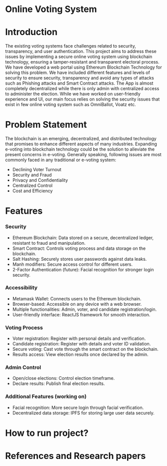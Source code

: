 # Online Voting System

# Introduction
The existing voting systems face challenges related to security, transparency, and user authentication. This project aims to address these issues by implementing a secure online voting system using blockchain technology, ensuring a tamper-resistant and transparent electoral process. We have developed a web portal using Ethereum Blockchain Technology for solving this problem. We have included different features and levels of security to ensure security, transparency and avoid any types of attacks such as Phishing attacks and Smart Contract attacks. The App is almost completely decentralized while there is only admin with centralized access to administer the election. While we have worked on user-friendly experience and UI, our main focus relies on solving the security issues that exist in few online voting system such as OmniBallot, Voatz etc.

# Problem Statement
The blockchain is an emerging, decentralized, and distributed technology that promises to enhance different aspects of many industries. Expanding e-voting into blockchain technology could be the solution to alleviate the present concerns in e-voting. Generally speaking, following issues are most commonly faced in any traditional or e-voting system:
- Declining Voter Turnout
- Security and Fraud
- Privacy and Confidentiality
- Centralized Control
- Cost and Efficiency

# Features

### Security
- Ethereum Blockchain: Data stored on a secure, decentralized ledger, resistant to fraud and manipulation.
- Smart Contract: Controls voting process and data storage on the blockchain.
- Salt Hashing: Securely stores user passwords against data leaks.
- Manh modifiers: Secure access control for different users.
- 2-Factor Authentication (future): Facial recognition for stronger login security.

### Accessibility
- Metamask Wallet: Connects users to the Ethereum blockchain.
- Browser-based: Accessible on any device with a web browser.
- Multiple functionalities: Admin, voter, and candidate registration/login.
- User-friendly interface: ReactJS framework for smooth interaction.

### Voting Process
- Voter registration: Register with personal details and verification.
- Candidate registration: Register with details and voter ID validation.
- Secure voting: Cast vote through the smart contract on the blockchain.
- Results access: View election results once declared by the admin.

### Admin Control
- Open/close elections: Control election timeframe.
- Declare results: Publish final election results.

### Additional Features (working on)
- Facial recognition: More secure login through facial verification.
- Decentralized data storage: IPFS for storing large user data securely.

# How to run project?


# References and Research papers


